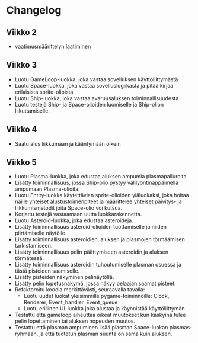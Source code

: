 # Changelog

## Viikko 2

- vaatimusmäärittelyn laatiminen


## Viikko 3

- Luotu GameLoop-luokka, joka vastaa sovelluksen käyttöliittymästä
- Luotu Space-luokka, joka vastaa sovelluslogiikasta ja pitää kirjaa erilaisista sprite-olioista
- Luotu Ship-luokka, joka vastaa avaruusaluksen toiminnallisuudesta
- Luotu testejä Ship- ja Space-olioiden luomiselle ja Ship-olion liikuttamiselle.


## Viikko 4

- Saatu alus liikkumaan ja kääntymään oikein


## Viikko 5

- Luotu Plasma-luokka, joka edustaa aluksen ampumia plasmapalluroita.
- Lisätty toiminnallisuus, jossa Ship-olio pystyy välilyöntinäppäimellä ampumaan 
Plasma-olioita.
- Luotu Entity-luokka käytettävien sprite-olioiden yläluokaksi, joka hoitaa näille 
yhteiset alustustoimenpiteet ja määrittelee yhteiset päivitys- ja liikkumismetodit 
joita Space-olio voi kutsua.
- Korjattu testejä vastaamaan uutta luokkarakennetta.
- Luotu Asteroid-luokka, joka edustaa asteroideja.
- Lisätty toiminnallisuus asteroid-olioiden tuottamiselle ja niiden piirtämiselle näytölle.
- Lisätty toiminnallisuus asteroidien, aluksen ja plasmojen törmäämisen tarkistamiseen.
- Lisätty toiminnallisuus pelin päättymiseen asteroidin ja aluksen törmätessä.
- Lisätty toiminnallisuus asteroidin tuhoutumiselle plasman osuessa ja tästä pisteiden saamiselle.
- Lisätty pisteiden näkyminen pelinäytöllä.
- Lisätty pelin lopetusnäkymä, jossa näkyy pelaajan saamat pisteet.
- Refaktoroitu koodia merkittävästi, seuraavalla tavalla:
  - Luotu uudet luokat yleisimmille pygame-toiminnoille: Clock, Renderer, Event_handler, Event_queue
  - Luotu erillinen UI-luokka joka alustaa ja käynnistää käyttöliittymän
- Testattu että gameloop aiheuttaa oikeat muutokset kun käskyinä tulee pelin lopettaminen tai aluksen nopeuden muutos.
- Testattu että plasman ampuminen lisää plasman Space-luokan plasmas-ryhmään, ja että tuotetun plasman suunta on sama kuin aluksen.
